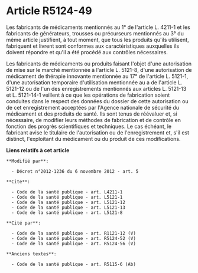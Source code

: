 # Article R5124-49

Les fabricants de médicaments mentionnés au 1° de l'article L. 4211-1 et les fabricants de générateurs, trousses ou
précurseurs mentionnés au 3° du même article justifient, à tout moment, que tous les produits qu'ils utilisent, fabriquent et
livrent sont conformes aux caractéristiques auxquelles ils doivent répondre et qu'il a été procédé aux contrôles
nécessaires. 

Les fabricants de médicaments ou produits faisant l'objet d'une autorisation de mise sur le marché mentionnée à l'article L.
5121-8, d'une autorisation de médicament de thérapie innovante mentionnée au 17° de l'article L. 5121-1, d'une autorisation
temporaire d'utilisation mentionnée au a de l'article L. 5121-12 ou de l'un des enregistrements mentionnés aux articles L.
5121-13 et L. 5121-14-1 veillent à ce que les opérations de fabrication soient conduites dans le respect des données du
dossier de cette autorisation ou de cet enregistrement acceptées par l'Agence nationale de sécurité du médicament et des
produits de santé. Ils sont tenus de réévaluer et, si nécessaire, de modifier leurs méthodes de fabrication et de contrôle en
fonction des progrès scientifiques et techniques. Le cas échéant, le fabricant avise le titulaire de l'autorisation ou de
l'enregistrement et, s'il est distinct, l'exploitant du médicament ou du produit de ces modifications.

**Liens relatifs à cet article**

	**Modifié par**:

	  - Décret n°2012-1236 du 6 novembre 2012 - art. 5

	**Cite**:

	  - Code de la santé publique - art. L4211-1
	  - Code de la santé publique - art. L5121-1
	  - Code de la santé publique - art. L5121-12
	  - Code de la santé publique - art. L5121-13
	  - Code de la santé publique - art. L5121-8

	**Cité par**:

	  - Code de la santé publique - art. R1121-12 (V)
	  - Code de la santé publique - art. R5124-52 (V)
	  - Code de la santé publique - art. R5124-56 (V)

	**Anciens textes**:

	  - Code de la santé publique - art. R5115-6 (Ab)

